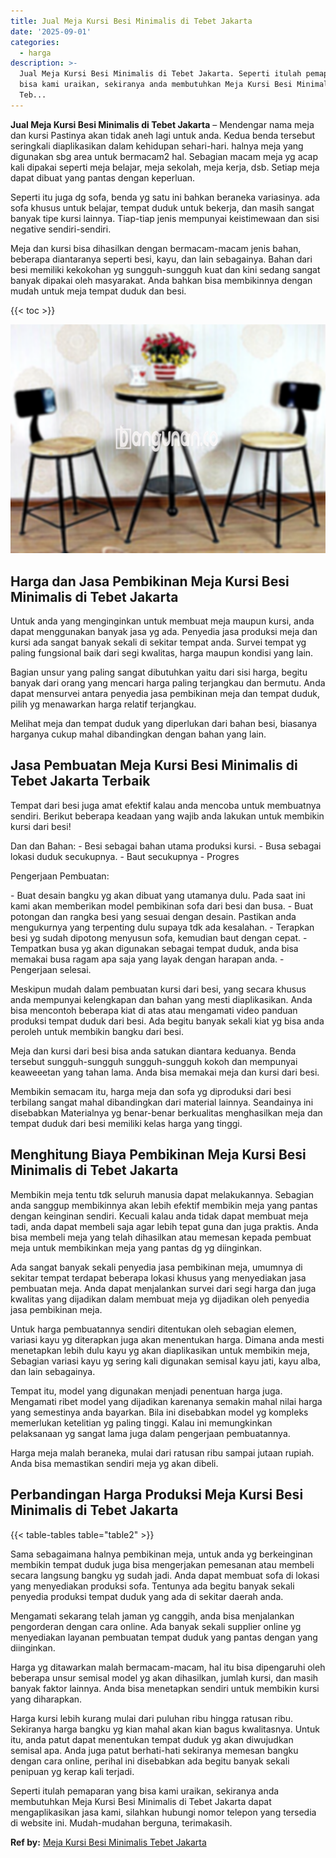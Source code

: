 ```yaml
---
title: Jual Meja Kursi Besi Minimalis di Tebet Jakarta
date: '2025-09-01'
categories:
  - harga
description: >-
  Jual Meja Kursi Besi Minimalis di Tebet Jakarta. Seperti itulah pemaparan yang
  bisa kami uraikan, sekiranya anda membutuhkan Meja Kursi Besi Minimalis di
  Teb...
---
```


**Jual Meja Kursi Besi Minimalis di Tebet Jakarta** – Mendengar nama meja dan kursi Pastinya akan tidak aneh lagi untuk anda. Kedua benda tersebut seringkali diaplikasikan dalam kehidupan sehari-hari. halnya meja yang digunakan sbg area untuk bermacam2 hal. Sebagian macam meja yg acap kali dipakai seperti meja belajar, meja sekolah, meja kerja, dsb. Setiap meja dapat dibuat yang pantas dengan keperluan.

Seperti itu juga dg sofa, benda yg satu ini bahkan beraneka variasinya. ada sofa khusus untuk belajar, tempat duduk untuk bekerja, dan masih sangat banyak tipe kursi lainnya. Tiap-tiap jenis mempunyai keistimewaan dan sisi negative sendiri-sendiri.

Meja dan kursi bisa dihasilkan dengan bermacam-macam jenis bahan, beberapa diantaranya seperti besi, kayu, dan lain sebagainya. Bahan dari besi memiliki kekokohan yg sungguh-sungguh kuat dan kini sedang sangat banyak dipakai oleh masyarakat. Anda bahkan bisa membikinnya dengan mudah untuk meja tempat duduk dan besi.

{{< toc >}}

![Jual Meja Kursi Besi Minimalis di Tebet Jakarta](/images/jual-meja-besi-murah05.png)

## Harga dan Jasa Pembikinan Meja Kursi Besi Minimalis di Tebet Jakarta

Untuk anda yang menginginkan untuk membuat meja maupun kursi, anda dapat menggunakan banyak jasa yg ada. Penyedia jasa produksi meja dan kursi ada sangat banyak sekali di sekitar tempat anda. Survei tempat yg paling fungsional baik dari segi kwalitas, harga maupun kondisi yang lain.

Bagian unsur yang paling sangat dibutuhkan yaitu dari sisi harga, begitu banyak dari orang yang mencari harga paling terjangkau dan bermutu. Anda dapat mensurvei antara penyedia jasa pembikinan meja dan tempat duduk, pilih yg menawarkan harga relatif terjangkau.

Melihat meja dan tempat duduk yang diperlukan dari bahan besi, biasanya harganya cukup mahal dibandingkan dengan bahan yang lain.

## Jasa Pembuatan Meja Kursi Besi Minimalis di Tebet Jakarta Terbaik

Tempat dari besi juga amat efektif kalau anda mencoba untuk membuatnya sendiri. Berikut beberapa keadaan yang wajib anda lakukan untuk membikin kursi dari besi!

Dan dan Bahan: - Besi sebagai bahan utama produksi kursi. - Busa sebagai lokasi duduk secukupnya. - Baut secukupnya - Progres

Pengerjaan Pembuatan:

\- Buat desain bangku yg akan dibuat yang utamanya dulu. Pada saat ini kami akan memberikan model pembikinan sofa dari besi dan busa. - Buat potongan dan rangka besi yang sesuai dengan desain. Pastikan anda mengukurnya yang terpenting dulu supaya tdk ada kesalahan. - Terapkan besi yg sudah dipotong menyusun sofa, kemudian baut dengan cepat. - Tempatkan busa yg akan digunakan sebagai tempat duduk, anda bisa memakai busa ragam apa saja yang layak dengan harapan anda. - Pengerjaan selesai.

Meskipun mudah dalam pembuatan kursi dari besi, yang secara khusus anda mempunyai kelengkapan dan bahan yang mesti diaplikasikan. Anda bisa mencontoh beberapa kiat di atas atau mengamati video panduan produksi tempat duduk dari besi. Ada begitu banyak sekali kiat yg bisa anda peroleh untuk membikin bangku dari besi.

Meja dan kursi dari besi bisa anda satukan diantara keduanya. Benda tersebut sungguh-sungguh sungguh-sungguh kokoh dan mempunyai keaweeetan yang tahan lama. Anda bisa memakai meja dan kursi dari besi.

Membikin semacam itu, harga meja dan sofa yg diproduksi dari besi terbilang sangat mahal dibandingkan dari material lainnya. Seandainya ini disebabkan Materialnya yg benar-benar berkualitas menghasilkan meja dan tempat duduk dari besi memiliki kelas harga yang tinggi.

## Menghitung Biaya Pembikinan Meja Kursi Besi Minimalis di Tebet Jakarta

Membikin meja tentu tdk seluruh manusia dapat melakukannya. Sebagian anda sanggup membikinnya akan lebih efektif membikin meja yang pantas dengan keinginan sendiri. Kecuali kalau anda tidak dapat membuat meja tadi, anda dapat membeli saja agar lebih tepat guna dan juga praktis. Anda bisa membeli meja yang telah dihasilkan atau memesan kepada pembuat meja untuk membikinkan meja yang pantas dg yg diinginkan.

Ada sangat banyak sekali penyedia jasa pembikinan meja, umumnya di sekitar tempat terdapat beberapa lokasi khusus yang menyediakan jasa pembuatan meja. Anda dapat menjalankan survei dari segi harga dan juga kwalitas yang dijadikan dalam membuat meja yg dijadikan oleh penyedia jasa pembikinan meja.

Untuk harga pembuatannya sendiri ditentukan oleh sebagian elemen, variasi kayu yg diterapkan juga akan menentukan harga. Dimana anda mesti menetapkan lebih dulu kayu yg akan diaplikasikan untuk membikin meja, Sebagian variasi kayu yg sering kali digunakan semisal kayu jati, kayu alba, dan lain sebagainya.

Tempat itu, model yang digunakan menjadi penentuan harga juga. Mengamati ribet model yang dijadikan karenanya semakin mahal nilai harga yang semestinya anda bayarkan. Bila ini disebabkan model yg kompleks memerlukan ketelitian yg paling tinggi. Kalau ini memungkinkan pelaksanaan yg sangat lama juga dalam pengerjaan pembuatannya.

Harga meja malah beraneka, mulai dari ratusan ribu sampai jutaan rupiah. Anda bisa memastikan sendiri meja yg akan dibeli.

## Perbandingan Harga Produksi Meja Kursi Besi Minimalis di Tebet Jakarta

{{< table-tables table="table2" >}}

Sama sebagaimana halnya pembikinan meja, untuk anda yg berkeinginan membikin tempat duduk juga bisa mengerjakan pemesanan atau membeli secara langsung bangku yg sudah jadi. Anda dapat membuat sofa di lokasi yang menyediakan produksi sofa. Tentunya ada begitu banyak sekali penyedia produksi tempat duduk yang ada di sekitar daerah anda.

Mengamati sekarang telah jaman yg canggih, anda bisa menjalankan pengorderan dengan cara online. Ada banyak sekali supplier online yg menyediakan layanan pembuatan tempat duduk yang pantas dengan yang diinginkan.

Harga yg ditawarkan malah bermacam-macam, hal itu bisa dipengaruhi oleh beberapa unsur semisal model yg akan dihasilkan, jumlah kursi, dan masih banyak faktor lainnya. Anda bisa menetapkan sendiri untuk membikin kursi yang diharapkan.

Harga kursi lebih kurang mulai dari puluhan ribu hingga ratusan ribu. Sekiranya harga bangku yg kian mahal akan kian bagus kwalitasnya. Untuk itu, anda patut dapat menentukan tempat duduk yg akan diwujudkan semisal apa. Anda juga patut berhati-hati sekiranya memesan bangku dengan cara online, perihal ini disebabkan ada begitu banyak sekali penipuan yg kerap kali terjadi.

Seperti itulah pemaparan yang bisa kami uraikan, sekiranya anda membutuhkan Meja Kursi Besi Minimalis di Tebet Jakarta dapat mengaplikasikan jasa kami, silahkan hubungi nomor telepon yang tersedia di website ini. Mudah-mudahan berguna, terimakasih.

**Ref by:** [Meja Kursi Besi Minimalis Tebet Jakarta](https://id.wikipedia.org/wiki/Meja)
